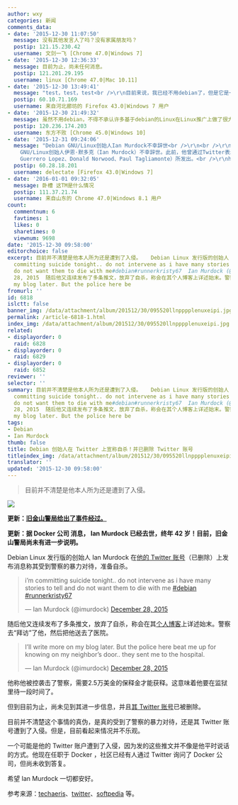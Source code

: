 ```yaml
---
author: wxy
categories: 新闻
comments_data:
- date: '2015-12-30 11:07:50'
  message: 没有其他发言人了吗？没有家属朋友吗？
  postip: 121.15.230.42
  username: 文剑一飞 [Chrome 47.0|Windows 7]
- date: '2015-12-30 12:36:33'
  message: 目前为止，尚未任何消息。
  postip: 121.201.29.195
  username: linux [Chrome 47.0|Mac 10.11]
- date: '2015-12-30 13:49:41'
  message: "test，test，test<br />\r\n目前来说，我已经不用debian了，但是它是一个很好的发行版，表示关注。曾经，开发reiserfs的家伙也进去了。"
  postip: 60.10.71.169
  username: 来自河北廊坊的 Firefox 43.0|Windows 7 用户
- date: '2015-12-30 21:49:32'
  message: 虽然不用debian，不得不承认许多基于debian的Linux在Linux推广上做了很大贡献。但愿无事
  postip: 120.236.174.203
  username: 东方不败 [Chrome 45.0|Windows 10]
- date: '2015-12-31 09:24:06'
  message: "Debian GNU/Linux创始人Ian Murdock不幸辞世<br />\r\n<br />\r\n当地时间2015年12月30日早些时候，Debian
    GNU/Linux创始人伊恩·默多克（Ian Murdock）不幸辞世。此前，他曾通过Twitter表示自己遭到了警方的暴力，并且透露了要自杀的倾向。在之前的文章中，考虑到要对其家人给予隐私和尊重，我们并未深入这件事。伊恩·默多克辞世的声明，由Debian项目组的三名成员（Ana
    Guerrero Lopez、Donald Norwood、Paul Tagliamonte）所发出。<br />\r\nhttp://www.cnbeta.com/articles/462145.htm"
  postip: 60.28.18.201
  username: delectate [Firefox 43.0|Windows 7]
- date: '2016-01-01 09:32:05'
  message: 卧槽 这TM是什么情况
  postip: 111.37.21.74
  username: 来自山东的 Chrome 47.0|Windows 8.1 用户
count:
  commentnum: 6
  favtimes: 1
  likes: 0
  sharetimes: 0
  viewnum: 9698
date: '2015-12-30 09:58:00'
editorchoice: false
excerpt: 目前并不清楚是他本人所为还是遭到了入侵。   Debian Linux 发行版的创始人 Ian Murdock 在他的 Twitter 账号（已删除）上发布消息称其受到警察的暴力对待，准备自杀。  im
  committing suicide tonight.. do not intervene as i have many stories to tell and
  do not want them to die with me#debian#runnerkristy67  Ian Murdock (@imurdock)December
  28, 2015  随后他又连续发布了多条推文，放弃了自杀，称会在其个人博客上详述始末。警察去拜访了他，然后把他送去了医院。  Ill write more on
  my blog later. But the police here be
fromurl: ''
id: 6818
islctt: false
banner_img: /data/attachment/album/201512/30/095520llnpppplenuxeipi.jpg
permalink: /article-6818-1.html
index_img: /data/attachment/album/201512/30/095520llnpppplenuxeipi.jpg
related:
- displayorder: 0
  raid: 6828
- displayorder: 0
  raid: 6829
- displayorder: 0
  raid: 6852
reviewer: ''
selector: ''
summary: 目前并不清楚是他本人所为还是遭到了入侵。   Debian Linux 发行版的创始人 Ian Murdock 在他的 Twitter 账号（已删除）上发布消息称其受到警察的暴力对待，准备自杀。  im
  committing suicide tonight.. do not intervene as i have many stories to tell and
  do not want them to die with me#debian#runnerkristy67  Ian Murdock (@imurdock)December
  28, 2015  随后他又连续发布了多条推文，放弃了自杀，称会在其个人博客上详述始末。警察去拜访了他，然后把他送去了医院。  Ill write more on
  my blog later. But the police here be
tags:
- Debian
- Ian Murdock
thumb: false
title: Debian 创始人在 Twitter 上宣称自杀！并已删除 Twitter 账号
titleindex_img: /data/attachment/album/201512/30/095520llnpppplenuxeipi.jpg
translator: ''
updated: '2015-12-30 09:58:00'
---
```



> 
> 目前并不清楚是他本人所为还是遭到了入侵。
> 
> 
> 


![](/data/attachment/album/201512/30/095520llnpppplenuxeipi.jpg)


 


**更新：[旧金山警局给出了事件经过。](/article-6829-1.html)**


**更新：据 Docker 公司 消息， Ian Murdock 已经去世，终年 42 岁！目前，旧金山警局尚未有进一步说明。**


 


Debian Linux 发行版的创始人 Ian Murdock 在[他的 Twitter 账号](https://twitter.com/imurdock)（已删除）上发布消息称其受到警察的暴力对待，准备自杀。



> 
> i’m committing suicide tonight.. do not intervene as i have many stories to tell and do not want them to die with me [#debian](https://twitter.com/hashtag/debian?src=hash) [#runnerkristy67](https://twitter.com/hashtag/runnerkristy67?src=hash)
> 
> 
> — Ian Murdock (@imurdock) [December 28, 2015](https://twitter.com/imurdock/status/681598929205526528)
> 
> 
> 


随后他又连续发布了多条推文，放弃了自杀，称会在其[个人博客](http://ianmurdock.com/blog/)上详述始末。警察去“拜访”了他，然后把他送去了医院。



> 
> I’ll write more on my blog later. But the police here beat me up for knowing on my neighbor’s door.. they sent me to the hospital.
> 
> 
> — Ian Murdock (@imurdock) [December 28, 2015](https://twitter.com/imurdock/status/681600579114672129)
> 
> 
> 


他称他被控袭击了警察，需要2.5万美金的保释金才能获释。这意味着他要在监狱里待一段时间了。


但到目前为止，尚未见到其进一步信息，并且[其 Twitter 账号](https://twitter.com/imurdock)已被删除。


目前并不清楚这个事情的真伪，是真的受到了警察的暴力对待，还是其 Twitter 账号遭到了入侵。但是，目前看起来情况并不乐观。


一个可能是他的 Twitter 账户遭到了入侵，因为发的这些推文并不像是他平时说话的方式。他现在任职于 Docker ，社区已经有人通过 Twitter 询问了 Docker 公司，但尚未收到答复。


希望 Ian Murdock 一切都安好。


参考来源：[techaeris](http://techaeris.com/2015/12/28/debian-founder-ian-murdocks-tweets-raising-eyebrows/)、[twitter](https://twitter.com)、[softpedia](http://news.softpedia.com/news/founder-of-debian-threatens-suicide-on-twitter-and-police-abuse-allegedly-498205.shtml) 等。